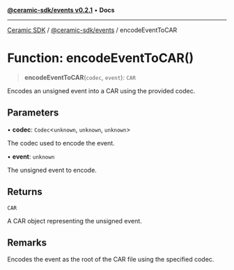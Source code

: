 [**@ceramic-sdk/events v0.2.1**](../README.md) • **Docs**

***

[Ceramic SDK](../../../README.md) / [@ceramic-sdk/events](../README.md) / encodeEventToCAR

# Function: encodeEventToCAR()

> **encodeEventToCAR**(`codec`, `event`): `CAR`

Encodes an unsigned event into a CAR using the provided codec.

## Parameters

• **codec**: `Codec`\<`unknown`, `unknown`, `unknown`\>

The codec used to encode the event.

• **event**: `unknown`

The unsigned event to encode.

## Returns

`CAR`

A CAR object representing the unsigned event.

## Remarks

Encodes the event as the root of the CAR file using the specified codec.

